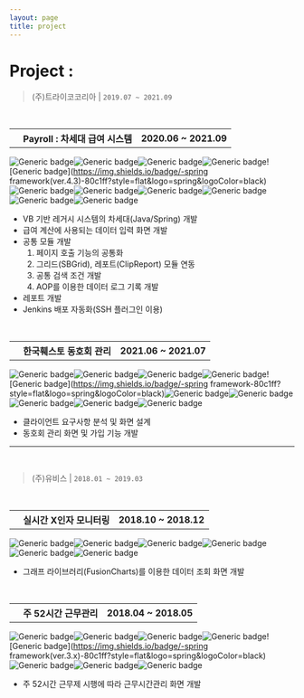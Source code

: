 ```yaml
---
layout: page
title: project
---
```

# Project : 

> (주)트라이코코리아 | `2019.07 ~ 2021.09`

<br>

<table>
    <th class="th-basic2"><i class="fas fa-check"></i></th>
	<th>Payroll : 차세대 급여 시스템</th>
    <th class="th-basic">2020.06 ~ 2021.09</th>    
</table>

![Generic badge](https://img.shields.io/badge/-java8-cce6ff?style=flat&logo=java&logoColor=black)![Generic badge](https://img.shields.io/badge/-jquery-cce6ff?style=flat&logo=jquery&logoColor=white)![Generic badge](https://img.shields.io/badge/-html-cce6ff?style=flat&logo=html5&logoColor=white)![Generic badge](https://img.shields.io/badge/-css-cce6ff?style=flat&logo=css3&logoColor=white)![Generic badge](https://img.shields.io/badge/-spring framework(ver.4.3)-80c1ff?style=flat&logo=spring&logoColor=black)![Generic badge](https://img.shields.io/badge/-MyBatis-80c1ff?style=flat&logo=mybatis&logoColor=black)![Generic badge](https://img.shields.io/badge/-bootstrap-80c1ff?style=flat&logo=bootstrap&logoColor=white)![Generic badge](https://img.shields.io/badge/-Oracle-FA5C5C?style=flat&logo=oracle&logoColor=white)![Generic badge](https://img.shields.io/badge/-Subversion-654FF0?style=flat&logo=SUBVERSION&logoColor=white)![Generic badge](https://img.shields.io/badge/-Jenkins-654FF0?style=flat&logo=JENKINS&logoColor=white)![Generic badge](https://img.shields.io/badge/-Tomcat-EFEFEF?style=flat&logo=Apache&logoColor=white)

* VB 기반 레거시 시스템의 차세대(Java/Spring) 개발
* 급여 계산에 사용되는 데이터 입력 화면 개발
* 공통 모듈 개발
  1. 페이지 호출 기능의 공통화
  2. 그리드(SBGrid), 레포트(ClipReport) 모듈 연동
  3. 공통 검색 조건 개발
  4. AOP를 이용한 데이터 로그 기록 개발
* 레포트 개발
* Jenkins 배포 자동화(SSH 플러그인 이용)

<br>

<table>
    <th class="th-basic2"><i class="fas fa-check"></i></th>
	<th>한국훼스토 동호회 관리</th>
    <th class="th-basic">2021.06 ~ 2021.07</th>    
</table>


![Generic badge](https://img.shields.io/badge/-java6-cce6ff?style=flat&logo=java&logoColor=black)![Generic badge](https://img.shields.io/badge/-jquery-cce6ff?style=flat&logo=jquery&logoColor=white)![Generic badge](https://img.shields.io/badge/-html-cce6ff?style=flat&logo=html5&logoColor=white)![Generic badge](https://img.shields.io/badge/-css-cce6ff?style=flat&logo=css3&logoColor=white)![Generic badge](https://img.shields.io/badge/-spring framework-80c1ff?style=flat&logo=spring&logoColor=black)![Generic badge](https://img.shields.io/badge/-MyBatis-80c1ff?style=flat&logo=mybatis&logoColor=black)![Generic badge](https://img.shields.io/badge/-Oracle-FA5C5C?style=flat&logo=oracle&logoColor=white)![Generic badge](https://img.shields.io/badge/-Subversion-654FF0?style=flat&logo=SUBVERSION&logoColor=white)![Generic badge](https://img.shields.io/badge/-Jenkins-654FF0?style=flat&logo=JENKINS&logoColor=white)![Generic badge](https://img.shields.io/badge/-Tomcat-EFEFEF?style=flat&logo=Apache&logoColor=white)

* 클라이언트 요구사항 분석 및 화면 설계
* 동호회 관리 화면 및 가입 기능 개발

------

<br>

> (주)유비스 | `2018.01 ~ 2019.03`

<br>

<table>
    <th class="th-basic2"><i class="fas fa-check"></i></th>
	<th>실시간 X인자 모니터링</th>
    <th class="th-basic">2018.10 ~ 2018.12</th>    
</table>


![Generic badge](https://img.shields.io/badge/-asp-cce6ff?style=flat&logo=asp&logoColor=black)![Generic badge](https://img.shields.io/badge/-javascript-cce6ff?style=flat&logo=javascript&logoColor=white)![Generic badge](https://img.shields.io/badge/-html-cce6ff?style=flat&logo=html5&logoColor=white)![Generic badge](https://img.shields.io/badge/-css-cce6ff?style=flat&logo=css3&logoColor=white)![Generic badge](https://img.shields.io/badge/-MSSQL-FA5C5C?style=flat&logo=mssql&logoColor=white)![Generic badge](https://img.shields.io/badge/-IIS-EFEFEF?style=flat&logo=IIS&logoColor=white)

* 그래프 라이브러리(FusionCharts)를 이용한 데이터 조회 화면 개발

<br>

<table>
    <th class="th-basic2"><i class="fas fa-check"></i></th>
	<th>주 52시간 근무관리</th>
    <th class="th-basic">2018.04 ~ 2018.05</th>    
</table>

![Generic badge](https://img.shields.io/badge/-java5-cce6ff?style=flat&logo=java&logoColor=black)![Generic badge](https://img.shields.io/badge/-javascript-cce6ff?style=flat&logo=javascript&logoColor=white)![Generic badge](https://img.shields.io/badge/-html-cce6ff?style=flat&logo=html5&logoColor=white)![Generic badge](https://img.shields.io/badge/-css-cce6ff?style=flat&logo=css3&logoColor=white)![Generic badge](https://img.shields.io/badge/-spring framework(ver.3.x)-80c1ff?style=flat&logo=spring&logoColor=black)![Generic badge](https://img.shields.io/badge/-MyBatis-80c1ff?style=flat&logo=mybatis&logoColor=black)![Generic badge](https://img.shields.io/badge/-Oracle-FA5C5C?style=flat&logo=oracle&logoColor=white)![Generic badge](https://img.shields.io/badge/-Tomcat-EFEFEF?style=flat&logo=Apache&logoColor=white)

* 주 52시간 근무제 시행에 따라 근무시간관리 화면 개발